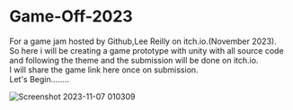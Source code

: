 # Game-Off-2023
For a game jam hosted by Github,Lee Reilly on itch.io.(November 2023).   
So here i will be creating a game prototype with unity with all source code and  following the theme and the submission will be done on itch.io.   
I will share the game link here once on submission.   
Let's Begin........   

![Screenshot 2023-11-07 010309](https://github.com/Saurabh5240/Game-Off-2023/assets/129985013/3a54e35d-80f4-4a2c-9b87-2f60c84053d9)
